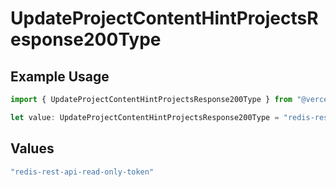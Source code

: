 # UpdateProjectContentHintProjectsResponse200Type

## Example Usage

```typescript
import { UpdateProjectContentHintProjectsResponse200Type } from "@vercel/sdk/models/operations";

let value: UpdateProjectContentHintProjectsResponse200Type = "redis-rest-api-read-only-token";
```

## Values

```typescript
"redis-rest-api-read-only-token"
```